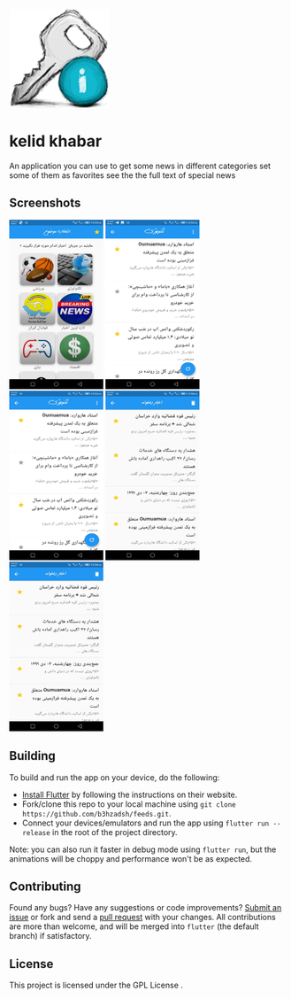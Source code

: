 <p align="left"><img height="180px" width="180px" src="./assets/images/screen_shots/key.png" alt="kelid-khabar"/></p>

# kelid khabar

An application you can use to get some news in different categories 
set some of them as favorites
see the the full text of special news 




## Screenshots

<p><img 
height="306px" width="170px" src="./assets/images/screen_shots/1.jpg" alt="kelid khabar"/> <img height="306px" width="170px" src="./assets/images/screen_shots/2.jpg" alt="kelid khabar"/> <img height="306px" width="170px" src="./assets/images/screen_shots/5.jpg" alt="kelid khabar"/> <img height="306px" width="170px" src="./assets/images/screen_shots/6.jpg" alt="kelid khabar"/> <img height="306px" width="170px" src="./assets/images/screen_shots/7.jpg" alt="kelid khabar"/></p>

## Building

To build and run the app on your device, do the following:

-   [Install Flutter](https://flutter.dev/docs/get-started/install/) by following the instructions on their website.
-   Fork/clone this repo to your local machine using `git clone https://github.com/b3hzadsh/feeds.git`.
-   Connect your devices/emulators and run the app using `flutter run --release` in the root of the project directory.

Note: you can also run it faster in debug mode using `flutter run`, but the animations will be choppy and performance won't be as expected.

## Contributing

Found any bugs? Have any suggestions or code improvements? [Submit an issue](https://github.com/b3hzadsh/feeds/issues) or fork and send a [pull request](https://github.com/b3hzadsh/feeds/pulls) with your changes. All contributions are more than welcome, and will be merged into `flutter` (the default branch) if satisfactory.


## License

This project is licensed under the GPL License .
